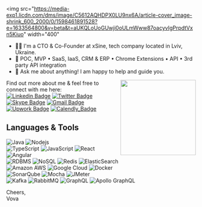 <img src="https://media-exp1.licdn.com/dms/image/C5612AQHDPX0LU9nx6A/article-cover_image-shrink_600_2000/0/1598461891528?e=1633564800&v=beta&t=aUKQLoUoGUwji0oULmWww87oacyvIgPrpdtVxn5Kiuo" width="400"

- 👨‍💻 I'm a CTO & Co-Founder at xSine, tech company located in Lviv, Ukraine.
- 🚚 POC, MVP • SaaS, IaaS, CRM & ERP • Chrome Extensions • API • 3rd party API integration 
- 💬 Ask me about anything! I am happy to help and guide you.

<img align='right' src='https://media3.giphy.com/media/l0MYzwTebntNEii4M/giphy.gif' width='200"'>


Find out more about me & feel free to connect with me here: \
[![Linkedin Badge](https://img.shields.io/badge/-volodymyryakymiv-blue?style=flat-square&logo=Linkedin&logoColor=white&link=https://www.linkedin.com/in/volodymyryakymiv/)](https://www.linkedin.com/in/volodymyryakymiv/)
[![Twitter Badge](https://img.shields.io/badge/-v_yakymiv-3ba1f2?style=flat-square&logo=Twitter&logoColor=white&link=https://twitter.com/v_yakymiv)](https://twitter.com/v_yakymiv)
[![Skype Badge](https://img.shields.io/badge/-spartaque71-389ddb?style=flat-square&logo=Skype&logoColor=white)]()
[![Gmail Badge](https://img.shields.io/badge/-volodymyr.yakymiv@xsine.co-c14438?style=flat-square&logo=Gmail&logoColor=white&link=mailto:volodymyr.yakymiv@xsine.co)](mailto:volodymyr.yakymiv@xsine.co)
[![Upwork Badge](https://img.shields.io/badge/-upwork-c14438?style=flat-square&logo=Gmail&logoColor=white&link=https://www.upwork.com/fl/vyakymiv)](https://www.upwork.com/fl/vyakymiv)
[![Calendly_Badge](https://img.shields.io/badge/-calendly-00A3FA?style=flat-square&logo=googlecalendar&logoColor=white&link=https://calendly.com/vyakymiv/30min)](https://calendly.com/vyakymiv/30min)

## Languages & Tools
![Java](https://img.shields.io/badge/-java-E34A86?style=flat-square&logo=java)
![Nodejs](https://img.shields.io/badge/-Nodejs-black?style=flat-square&logo=Node.js) \
![TypeScript](https://img.shields.io/badge/-TypeScript-007ACC?style=flat-square&logo=typescript)
![JavaScript](https://img.shields.io/badge/-JavaScript-black?style=flat-square&logo=javascript)
![React](https://img.shields.io/badge/-React-black?style=flat-square&logo=react)
![Angular](https://img.shields.io/badge/-Angular-af2b2d?style=flat-square&logo=angular) \
![RDBMS](https://img.shields.io/badge/-PostgreSQL-336791?style=flat-square&logo=postgresql)
![NoSQL](https://img.shields.io/badge/-MongoDB-black?style=flat-square&logo=mongodb)
![Redis](https://img.shields.io/badge/-Redis-black?style=flat-square&logo=Redis)
![ElasticSearch](https://img.shields.io/badge/-ElasticSearch-005571?style=flat-square&logo=elasticsearch) \
![Amazon AWS](https://img.shields.io/badge/Amazon%20AWS-232F3E?style=flat-square&logo=amazon-aws)
![Google Cloud](https://img.shields.io/badge/Google%20Cloud-black?style=flat-square&logo=google-cloud)
![Docker](https://img.shields.io/badge/-Docker-black?style=flat-square&logo=docker) \
![SonarQube](https://img.shields.io/badge/-SonarQube-4e9bcd?style=flat-square&logo=sonarqube)
![Mocha](https://img.shields.io/badge/-Mocha-8d6748?style=flat-square&logo=mocha)
![JMeter](https://img.shields.io/badge/-JMeter-d22128?style=flat-square&logo=apache) \
![Kafka](https://img.shields.io/badge/-Kafka-007ACC?style=flat-square&logo=apachekafka)
![RabbitMQ](https://img.shields.io/badge/-RabbitMQ-ff6600?style=flat-square&logo=rabbitmq)
![GraphQL](https://img.shields.io/badge/-GraphQL-E10098?style=flat-square&logo=graphql)
![Apollo GraphQL](https://img.shields.io/badge/-Apollo%20GraphQL-311C87?style=flat-square&logo=apollo-graphql)

Cheers, \
Vova